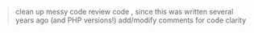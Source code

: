 >clean up messy code
>review code , since this was written several years ago (and PHP versions!)
>add/modify comments for code clarity